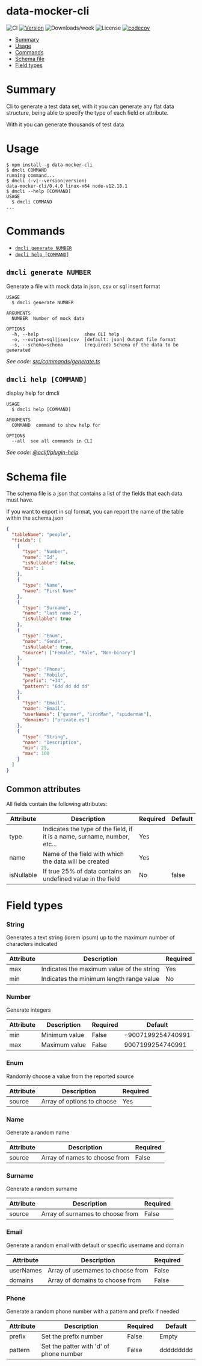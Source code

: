 data-mocker-cli
===============

![CI](https://github.com/Gunmer/data-mocker-cli/workflows/CI/badge.svg)
[![Version](https://img.shields.io/npm/v/data-mocker-cli.svg)](https://npmjs.org/package/data-mocker-cli)
![Downloads/week](https://img.shields.io/npm/dw/data-mocker-cli.svg)
![License](https://img.shields.io/npm/l/data-mocker-cli.svg)
[![codecov](https://codecov.io/gh/Gunmer/data-mocker-cli/branch/master/graph/badge.svg)](https://codecov.io/gh/Gunmer/data-mocker-cli)

<!-- toc -->
* [Summary](#summary)
* [Usage](#usage)
* [Commands](#commands)
* [Schema file](#schema-file)
* [Field types](#field-types)
<!-- tocstop -->
# Summary
Cli to generate a test data set, with it you can generate any flat data structure, being able to specify the type of each field or attribute.

With it you can generate thousands of test data


# Usage
<!-- usage -->
```sh-session
$ npm install -g data-mocker-cli
$ dmcli COMMAND
running command...
$ dmcli (-v|--version|version)
data-mocker-cli/0.4.0 linux-x64 node-v12.18.1
$ dmcli --help [COMMAND]
USAGE
  $ dmcli COMMAND
...
```
<!-- usagestop -->
# Commands
<!-- commands -->
* [`dmcli generate NUMBER`](#dmcli-generate-number)
* [`dmcli help [COMMAND]`](#dmcli-help-command)

## `dmcli generate NUMBER`

Generate a file with mock data in json, csv or sql insert format

```
USAGE
  $ dmcli generate NUMBER

ARGUMENTS
  NUMBER  Number of mock data

OPTIONS
  -h, --help                 show CLI help
  -o, --output=sql|json|csv  [default: json] Output file format
  -s, --schema=schema        (required) Schema of the data to be generated
```

_See code: [src/commands/generate.ts](https://github.com/Gunmer/data-mocker-cli/blob/v0.4.0/src/commands/generate.ts)_

## `dmcli help [COMMAND]`

display help for dmcli

```
USAGE
  $ dmcli help [COMMAND]

ARGUMENTS
  COMMAND  command to show help for

OPTIONS
  --all  see all commands in CLI
```

_See code: [@oclif/plugin-help](https://github.com/oclif/plugin-help/blob/v3.1.0/src/commands/help.ts)_
<!-- commandsstop -->

# Schema file
The schema file is a json that contains a list of the fields that each data must have.

If you want to export in sql format, you can report the name of the table within the schema.json

```json
{
  "tableName": "people",
  "fields": [
    {
      "type": "Number",
      "name": "Id",
      "isNullable": false,
      "min": 1
    },
    {
      "type": "Name",
      "name": "First Name"
    },
    {
      "type": "Surname",
      "name": "last name 2",
      "isNullable": true
    },
    {
      "type": "Enum",
      "name": "Gender",
      "isNullable": true,
      "source": ["Female", "Male", "Non-binary"]
    },
    {
      "type": "Phone",
      "name": "Mobile",
      "prefix": "+34",
      "pattern": "6dd dd dd dd"
    },
    {
      "type": "Email",
      "name": "Email",
      "userNames": ["gunmer", "ironMan", "spiderman"],
      "domains": ["private.es"]
    },
    {
      "type": "String",
      "name": "Description",
      "min": 25,
      "max": 100
    }
  ]
}
```

## Common attributes

All fields contain the following attributes:

| Attribute  | Description                                                                | Required | Default |
|------------|----------------------------------------------------------------------------|----------|---------|
| type       | Indicates the type of the field, if it is a name, surname, number, etc...  | Yes      |         |
| name       | Name of the field with which the data will be created                      | Yes      |         |
| isNullable | If true 25% of data contains an undefined value in the field               | No       | false   |

# Field types
### String
Generates a text string (lorem ipsum) up to the maximum number of characters indicated

| Attribute | Description                               | Required |
|-----------|-------------------------------------------|----------|
| max       | Indicates the maximum value of the string | Yes      |
| min       | Indicates the minimum length range value  | No       |

### Number
Generate integers

| Attribute | Description   | Required | Default           |
|-----------|---------------|----------|-------------------|
| min       | Minimum value | False    | −9007199254740991 |
| max       | Maximum value | False    | 9007199254740991  |

### Enum
Randomly choose a value from the reported source

| Attribute | Description                | Required |
|-----------|----------------------------|----------|
| source    | Array of options to choose | Yes      |

### Name
Generate a random name

| Attribute | Description                   | Required |
|-----------|-------------------------------|----------|
| source    | Array of names to choose from | False    |

### Surname
Generate a random surname

| Attribute | Description                      | Required |
|-----------|----------------------------------|----------|
| source    | Array of surnames to choose from | False    |

### Email
Generate a random email with default or specific username and domain 

| Attribute | Description                       | Required |
|-----------|-----------------------------------|----------|
| userNames | Array of usernames to choose from | False    |
| domains   | Array of domains to choose from   | False    |

### Phone
Generate a random phone number with a pattern and prefix if needed

| Attribute | Description                             | Required | Default   |
|-----------|-----------------------------------------|----------|-----------|
| prefix    | Set the prefix number                   | False    | Empty     |
| pattern   | Set the patter with 'd' of phone number | False    | ddddddddd |

